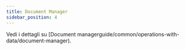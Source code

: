 ```yaml
---
title: Document Manager
sidebar_position: 4
---
```


Vedi i dettagli su [Document managerguide/common/operations-with-data/document-manager).